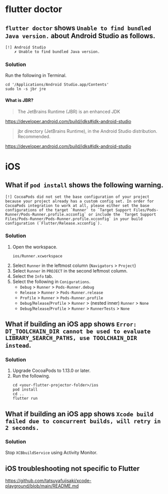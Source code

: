 # flutter doctor
## `flutter doctor` shows `Unable to find bundled Java version.` about Android Studio as follows.
```
[!] Android Studio
    ✗ Unable to find bundled Java version.
```

### Solution
Run the following in Terminal.
```shell
cd '/Applications/Android Studio.app/Contents'
sudo ln -s jbr jre
```

#### What is JBR?
> The JetBrains Runtime (JBR)  is an enhanced JDK

https://developer.android.com/build/jdks#jdk-android-studio

> jbr directory (JetBrains Runtime), in the Android Studio distribution. Recommended.

https://developer.android.com/build/jdks#jdk-android-studio

# iOS

## What if `pod install` shows the following warning.
```
[!] CocoaPods did not set the base configuration of your project because your project already has a custom config set. In order for CocoaPods integration to work at all, please either set the base configurations of the target `Runner` to `Target Support Files/Pods-Runner/Pods-Runner.profile.xcconfig` or include the `Target Support Files/Pods-Runner/Pods-Runner.profile.xcconfig` in your build configuration (`Flutter/Release.xcconfig`).
```
### Solution
1. Open the workspace.
    ```shell
    ios/Runner.xcworkspace
    ```
1. Select `Runner` in the leftmost column (`Navigators` > `Project`)
1. Select `Runner` in `PROJECT` in the second leftmost column.
1. Select the `Info` tab.
1. Select the following in `Conigurations`.
    - `Debug` > `Runner` > `Pods-Runner.debug`
    - `Release` > `Runner` > `Pods-Runner.release`
    - `Profile` > `Runner` > `Pods-Runner.profile`
    - `Debug`/`Release`/`Profile` > `Runner` > (nested inner) `Runner` > `None`
    - `Debug`/`Release`/`Profile` > `Runner` > `RunnerTests` > `None`

## What if building an iOS app shows `Error: DT_TOOLCHAIN_DIR cannot be used to evaluate LIBRARY_SEARCH_PATHS, use TOOLCHAIN_DIR instead`.
### Solution
1. Upgrade CocoaPods to 1.13.0 or later.
1. Run the following.
   ```shell
   cd <your-flutter-projector-folder>/ios
   pod install
   cd ..
   flutter run
   ```

## What if building an iOS app shows `Xcode build failed due to concurrent builds, will retry in 2 seconds.`
### Solution
Stop `XCBbuildService` using Activity Monitor.

## iOS troubleshooting not specific to Flutter
https://github.com/tatsuyafujisaki/xcode-playground/blob/main/README.md
